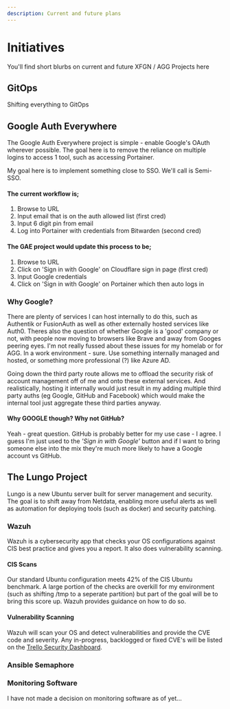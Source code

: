 ```yaml
---
description: Current and future plans
---
```


# Initiatives

You'll find short blurbs on current and future XFGN / AGG Projects here

## GitOps

Shifting everything to GitOps

## Google Auth Everywhere

The Google Auth Everywhere project is simple - enable Google's OAuth wherever possible. The goal here is to remove the reliance on multiple logins to access 1 tool, such as accessing Portainer.&#x20;

My goal here is to implement something close to SSO. We'll call is Semi-SSO.

#### The current workflow is;

1. Browse to URL
2. Input email that is on the auth allowed list (first cred)
3. Input 6 digit pin from email
4. Log into Portainer with credentials from Bitwarden (second cred)

#### The GAE project would update this process to be;

1. Browse to URL
2. Click on 'Sign in with Google' on Cloudflare sign in page (first cred)
3. Input Google credentials
4. Click on 'Sign in with Google' on Portainer which then auto logs in

### Why Google?

There are plenty of services I can host internally to do this, such as Authentik or FusionAuth as well as other externally hosted services like Auth0. Theres also the question of whether Google is a 'good' company or not, with people now moving to browsers like Brave and away from Googes peering eyes. I'm not really fussed about these issues for my homelab or for AGG. In a work environment - sure. Use something internally managed and hosted, or something more professional (?) like Azure AD.&#x20;

Going down the third party route allows me to offload the security risk of account management off of me and onto these external services. And realistically, hosting it internally would just result in my adding multiple third party auths (eg Google, GitHub and Facebook) which would make the internal tool just aggregate these third parties anyway.

#### Why GOOGLE though? Why not GitHub?

Yeah - great question. GitHub is probably better for my use case - I agree. I guess I'm just used to the _'Sign in with Google'_ button and if I want to bring someone else into the mix they're much more likely to have a Google account vs GitHub.

## The Lungo Project

Lungo is a new Ubuntu server built for server management and security. The goal is to shift away from Netdata, enabling more useful alerts as well as automation for deploying tools (such as docker) and security patching.

### Wazuh

Wazuh is a cybersecurity app that checks your OS configurations against CIS best practice and gives you a report. It also does vulnerability scanning.

#### CIS Scans

Our standard Ubuntu configuration meets 42% of the CIS Ubuntu benchmark. A large portion of the checks are overkill for my environment (such as shifting /tmp to a seperate partition) but part of the goal will be to bring this score up. Wazuh provides guidance on how to do so.

#### Vulnerability Scanning

Wazuh will scan your OS and detect vulnerabilities and provide the CVE code and severity. Any in-progress, backlogged or fixed CVE's will be listed on the [Trello Security Dashboard](https://trello.com/b/qX7rrek9/security-dashboard).

### Ansible Semaphore



### Monitoring Software

I have not made a decision on monitoring software as of yet...

